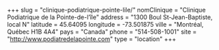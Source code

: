 +++
slug = "clinique-podiatrique-pointe-lile/"
nomClinique = "Clinique Podiatrique de la Pointe-de-l’île"
address = "1300 Boul St-Jean-Baptiste, local N"
latitude = 45.64095
longitude = -73.501875
ville = "Montréal, Québec H1B 4A4"
pays = "Canada"
phone = "514-508-1001"
site = "http://www.podiatredelapointe.com"
type = "location"
+++